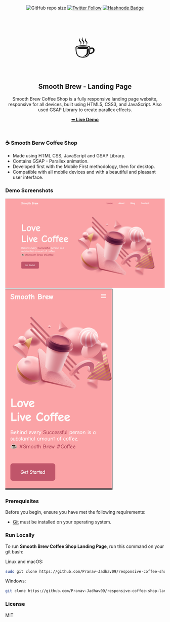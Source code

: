 <div align="center">

![GitHub repo size](https://img.shields.io/github/repo-size/Pranav-Jadhav09/responsive-coffee-shop-landing-page)
[![Twitter Follow](https://img.shields.io/twitter/follow/Pranav_Jadhav09?style=social)](https://twitter.com/Pranav_Jadhav09)
[![Hashnode Badge](https://img.shields.io/badge/Read_What_I_learn-2962FF?style=social&logo=hashnode&logoColor=blue)](https://thejrpranav09.hashnode.dev/master-javascript-scroll-reveal-library-boost-the-user-experience)

<br />
<br />

<span style="font-size:5rem">☕️</span>

<h2 align="center">Smooth Brew - Landing Page</h2>
Smooth Brew Coffee Shop is a fully responsive landing page website, responsive for all devices, built using HTML5, CSS3, and JavaScript. Also used GSAP Library to create parallex effects.

<a href="https://pranav-jadhav09.github.io/responsive-coffee-shop-landing-page/"><strong>➥ Live Demo</strong></a>

</div>

<br />

### ☕️ Smooth Berw Coffee Shop

- Made using HTML CSS, JavaScript and GSAP Library.
- Contains GSAP - Parallex animation.
- Developed first with the Mobile First methodology, then for desktop.
- Compatible with all mobile devices and with a beautiful and pleasant user interface.

### Demo Screenshots

![Landing Page Demo Screen](./assets/demo/demo1.png "Demo Screen")
![Landing Page Demo Screen](./assets/demo/demo2.png "Demo Screen")

### Prerequisites

Before you begin, ensure you have met the following requirements:

- [Git](https://git-scm.com/downloads "Download Git") must be installed on your operating system.

### Run Locally

To run **Smooth Brew Coffee Shop Landing Page**, run this command on your git bash:

Linux and macOS:

```bash
sudo git clone https://github.com/Pranav-Jadhav09/responsive-coffee-shop-landing-page.git
```

Windows:

```bash
git clone https://github.com/Pranav-Jadhav09/responsive-coffee-shop-landing-page.git
```

### License

MIT
